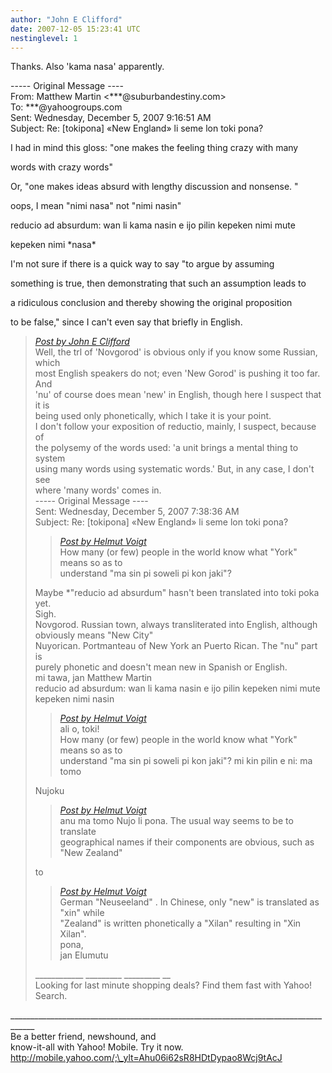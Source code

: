```yaml
---
author: "John E Clifford"
date: 2007-12-05 15:23:41 UTC
nestinglevel: 1
---
```

Thanks. Also 'kama nasa' apparently.  
  
\----- Original Message ----  
From: Matthew Martin <\*\*\*@suburbandestiny.com>  
To: \*\*\*@yahoogroups.com  
Sent: Wednesday, December 5, 2007 9:16:51 AM  
Subject: Re: \[tokipona\] «New England» li seme lon toki pona?  
  
  
  
  
  
  
  
  
  
  
  
  
  
I had in mind this gloss: "one makes the feeling thing crazy with many  
  
words with crazy words"  
  
Or, "one makes ideas absurd with lengthy discussion and nonsense. "  
  
oops, I mean "nimi nasa" not "nimi nasin"  
  
  
  
reducio ad absurdum: wan li kama nasin e ijo pilin kepeken nimi mute  
  
kepeken nimi \*nasa\*  
  
  
  
I'm not sure if there is a quick way to say "to argue by assuming  
  
something is true, then demonstrating that such an assumption leads to  
  
a ridiculous conclusion and thereby showing the original proposition  
  
to be false," since I can't even say that briefly in English.  

> [_Post by John E Clifford_](/jvGipRwT/new-england-li-seme-lon-toki-pona#post6)  
> Well, the trl of 'Novgorod' is obvious only if you know some Russian, which  
> most English speakers do not; even 'New Gorod' is pushing it too far. And  
> 'nu' of course does mean 'new' in English, though here I suspect that it is  
> being used only phonetically, which I take it is your point.  
> I don't follow your exposition of reductio, mainly, I suspect, because of  
> the polysemy of the words used: 'a unit brings a mental thing to system  
> using many words using systematic words.' But, in any case, I don't see  
> where 'many words' comes in.  
> \----- Original Message ----  
> Sent: Wednesday, December 5, 2007 7:38:36 AM  
> Subject: Re: \[tokipona\] «New England» li seme lon toki pona?  
> 
> > [_Post by Helmut Voigt_](/jvGipRwT/new-england-li-seme-lon-toki-pona#post3)  
> > How many (or few) people in the world know what "York" means so as to  
> > understand "ma sin pi soweli pi kon jaki"?  
> > 
> 
> Maybe \*"reducio ad absurdum" hasn't been translated into toki poka yet.  
> Sigh.  
> Novgorod. Russian town, always transliterated into English, although  
> obviously means "New City"  
> Nuyorican. Portmanteau of New York an Puerto Rican. The "nu" part is  
> purely phonetic and doesn't mean new in Spanish or English.  
> mi tawa, jan Matthew Martin  
> reducio ad absurdum: wan li kama nasin e ijo pilin kepeken nimi mute  
> kepeken nimi nasin  
> 
> > [_Post by Helmut Voigt_](/jvGipRwT/new-england-li-seme-lon-toki-pona#post3)  
> > ali o, toki!  
> > How many (or few) people in the world know what "York" means so as to  
> > understand "ma sin pi soweli pi kon jaki"? mi kin pilin e ni: ma tomo  
> > 
> 
> Nujoku  
> 
> > [_Post by Helmut Voigt_](/jvGipRwT/new-england-li-seme-lon-toki-pona#post3)  
> > anu ma tomo Nujo li pona. The usual way seems to be to translate  
> > geographical names if their components are obvious, such as "New Zealand"  
> > 
> 
> to  
> 
> > [_Post by Helmut Voigt_](/jvGipRwT/new-england-li-seme-lon-toki-pona#post3)  
> > German "Neuseeland" . In Chinese, only "new" is translated as "xin" while  
> > "Zealand" is written phonetically a "Xilan" resulting in "Xin Xilan".  
> > pona,  
> > jan Elumutu  
> > 
> 
> \_\_\_\_\_\_\_\_\_\_\_\_ \_\_\_\_\_\_\_\_\_ \_\_\_\_\_\_\_\_\_ \_\_  
> Looking for last minute shopping deals? Find them fast with Yahoo! Search.  
> 

<!--  
  
#ygrp-mkp{  
border:1px solid #d8d8d8;font-family:Arial;margin:14px 0px;padding:0px 14px;}  
#ygrp-mkp hr{  
border:1px solid #d8d8d8;}  
#ygrp-mkp #hd{  
color:#628c2a;font-size:85%;font-weight:bold;line-height:122%;margin:10px 0px;}  
#ygrp-mkp #ads{  
margin-bottom:10px;}  
#ygrp-mkp .ad{  
padding:0 0;}  
#ygrp-mkp .ad a{  
color:#0000ff;text-decoration:none;}  
\-->  
  
  
  
<!--  
  
#ygrp-sponsor #ygrp-lc{  
font-family:Arial;}  
#ygrp-sponsor #ygrp-lc #hd{  
margin:10px 0px;font-weight:bold;font-size:78%;line-height:122%;}  
#ygrp-sponsor #ygrp-lc .ad{  
margin-bottom:10px;padding:0 0;}  
\-->  
  
  
  
<!--  
  
#ygrp-mlmsg {font-size:13px;font-family:arial, helvetica, clean, sans-serif;}  
#ygrp-mlmsg table {font-size:inherit;font:100%;}  
#ygrp-mlmsg select, input, textarea {font:99% arial, helvetica, clean, sans-serif;}  
#ygrp-mlmsg pre, code {font:115% monospace;}  
#ygrp-mlmsg \* {line-height:1.22em;}  
#ygrp-text{  
font-family:Georgia;  
}  
#ygrp-text p{  
margin:0 0 1em 0;}  
#ygrp-tpmsgs{  
font-family:Arial;  
clear:both;}  
#ygrp-vitnav{  
padding-top:10px;font-family:Verdana;font-size:77%;margin:0;}  
#ygrp-vitnav a{  
padding:0 1px;}  
#ygrp-actbar{  
clear:both;margin:25px 0;white-space:nowrap;color:#666;text-align:right;}  
#ygrp-actbar .left{  
float:left;white-space:nowrap;}  
.bld{font-weight:bold;}  
#ygrp-grft{  
font-family:Verdana;font-size:77%;padding:15px 0;}  
#ygrp-ft{  
font-family:verdana;font-size:77%;border-top:1px solid #666;  
padding:5px 0;  
}  
#ygrp-mlmsg #logo{  
padding-bottom:10px;}  
  
#ygrp-vital{  
background-color:#e0ecee;margin-bottom:20px;padding:2px 0 8px 8px;}  
#ygrp-vital #vithd{  
font-size:77%;font-family:Verdana;font-weight:bold;color:#333;text-transform:uppercase;}  
#ygrp-vital ul{  
padding:0;margin:2px 0;}  
#ygrp-vital ul li{  
list-style-type:none;clear:both;border:1px solid #e0ecee;  
}  
#ygrp-vital ul li .ct{  
font-weight:bold;color:#ff7900;float:right;width:2em;text-align:right;padding-right:.5em;}  
#ygrp-vital ul li .cat{  
font-weight:bold;}  
#ygrp-vital a{  
text-decoration:none;}  
  
#ygrp-vital a:hover{  
text-decoration:underline;}  
  
#ygrp-sponsor #hd{  
color:#999;font-size:77%;}  
#ygrp-sponsor #ov{  
padding:6px 13px;background-color:#e0ecee;margin-bottom:20px;}  
#ygrp-sponsor #ov ul{  
padding:0 0 0 8px;margin:0;}  
#ygrp-sponsor #ov li{  
list-style-type:square;padding:6px 0;font-size:77%;}  
#ygrp-sponsor #ov li a{  
text-decoration:none;font-size:130%;}  
#ygrp-sponsor #nc{  
background-color:#eee;margin-bottom:20px;padding:0 8px;}  
#ygrp-sponsor .ad{  
padding:8px 0;}  
#ygrp-sponsor .ad #hd1{  
font-family:Arial;font-weight:bold;color:#628c2a;font-size:100%;line-height:122%;}  
#ygrp-sponsor .ad a{  
text-decoration:none;}  
#ygrp-sponsor .ad a:hover{  
text-decoration:underline;}  
#ygrp-sponsor .ad p{  
margin:0;}  
o{font-size:0;}  
.MsoNormal{  
margin:0 0 0 0;}  
#ygrp-text tt{  
font-size:120%;}  
blockquote{margin:0 0 0 4px;}  
.replbq{margin:4;}  
\-->  
  
  
  
  
  
  
  
  
\_\_\_\_\_\_\_\_\_\_\_\_\_\_\_\_\_\_\_\_\_\_\_\_\_\_\_\_\_\_\_\_\_\_\_\_\_\_\_\_\_\_\_\_\_\_\_\_\_\_\_\_\_\_\_\_\_\_\_\_\_\_\_\_\_\_\_\_\_\_\_\_\_\_\_\_\_\_\_\_\_\_\_\_  
Be a better friend, newshound, and  
know-it-all with Yahoo! Mobile. Try it now. http://mobile.yahoo.com/;\_ylt=Ahu06i62sR8HDtDypao8Wcj9tAcJ